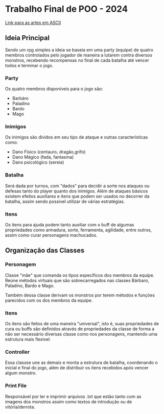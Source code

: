 # Trabalho Final de POO - 2024

<a href="https://www.asciiart.eu/mythology">Link para as artes em ASCII</a>
## Ideia Principal
Sendo um rpg simples a ideia se baseia em uma party (equipe) de quatro membros controlados pelo jogador de maneira a lutarem contra diversos monstros, recebendo recompensas no final de cada batalha até vencer todos e terminar o jogo.

### Party

Os quatro membros disponíveis para o jogo são:

- Barbáro
- Paladino
- Bardo
- Mago

### Inimigos

Os inimigos são dividos em seu tipo de ataque e outras características como:

- Dano Físico (centauro, dragão,grifo)
- Dano Mágico (fada, fantasma)
- Dano psicológico (sereia)

### Batalha

Será dada por turnos, com "dados" para decidir a sorte nos ataques ou defesas tanto do player quanto dos inimigos. Além de ataques básicos existem efeitos auxiliares e itens que podem ser usados no decorrer da batalha, assim sendo possível utilizar de várias estratégias.

### Itens

Os itens para ajuda podem tanto auxiliar com o buff de algumas propriedades como armadura, sorte, ferramenta, agilidade, entre outros, assim como curar personagens machucados.

## Organização das Classes

### Personagem

Classe "mãe" que comanda os tipos especificos dos membros da equipe. Reúne métodos virtuais que são sobrecarregados nas classes Bárbaro, Paladino, Bardo e Mago.

Também dessa classe derivam os monstros por terem métodos e funções parecidos com os dos membros da equipe.

### Itens

Os itens são feitos de uma maneira "universal", isto é, suas propriedades de cura ou buffs são definidos através de propriedades da classe de forma a não ser necessário diversas classe como nos personagens, mantendo uma estrutura mais flexível.

### Controller

Essa classse une as demais e monta a estrutura de batalha, coordenando o inicial e final do jogo, além de distribuir os itens recebidos após vencer algum monstro.

### Print File

Responsável por ler e imprimir arquivos .txt que estão tanto com as imagens dos monstros assim como textos de introdução ou de vitória/derrota.
